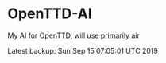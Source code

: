 # OpenTTD-AI
My AI for OpenTTD, will use primarily air

Latest backup: Sun Sep 15 07:05:01 UTC 2019
